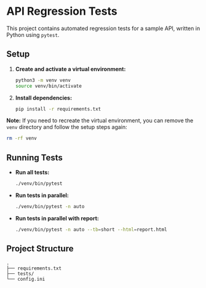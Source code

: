# API Regression Tests

This project contains automated regression tests for a sample API, written in Python using `pytest`.

## Setup

1.  **Create and activate a virtual environment:**
    ```bash
    python3 -m venv venv
    source venv/bin/activate
    ```

2.  **Install dependencies:**
    ```bash
    pip install -r requirements.txt
    ```

**Note:** If you need to recreate the virtual environment, you can remove the `venv` directory and follow the setup steps again:
```bash
rm -rf venv
```

## Running Tests

*   **Run all tests:**
    ```bash
    ./venv/bin/pytest
    ```

*   **Run tests in parallel:**
    ```bash
    ./venv/bin/pytest -n auto
    ```

*   **Run tests in parallel with report:**
    ```bash
    ./venv/bin/pytest -n auto --tb=short --html=report.html
    ```

## Project Structure

```
.
├── requirements.txt
├── tests/
└── config.ini
```